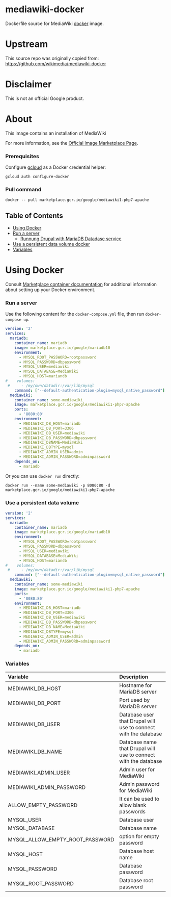mediawiki-docker
============

Dockerfile source for MediaWiki [docker](https://docker.io) image.

# Upstream

This source repo was originally copied from:
https://github.com/wikimedia/mediawiki-docker

# Disclaimer

This is not an official Google product.

# About
This image contains an installation of MediaWiki

For more information, see the
[Official Image Marketplace Page](https://console.cloud.google.com/marketplace/product/google/mediawiki1-php7-apache).

### Prerequisites

Configure [gcloud](https://cloud.google.com/sdk/gcloud/) as a Docker credential helper:

```shell
gcloud auth configure-docker
```

### Pull command

```shell
docker -- pull marketplace.gcr.io/google/mediawiki1-php7-apache
```
## Table of Contents

 * [Using Docker](#using-docker)
  * [Run a  server](#start-a-MediaWiki-instance-docker)
    * [Runnung Drupal with MariaDB Datadase service](#Runnung-Drupal-with-MariaDB-Datadase-service)
  * [Use a persistent data volume docker](#Use-a-persistent-data-volume)
  * [Variables](#Variables)


# <a name="using-docker"></a>Using Docker

Consult [Marketplace container documentation](https://cloud.google.com/launcher/docs/launcher-container)
for additional information about setting up your Docker environment.

### <a name="start-a-MediaWiki-instance-docker"></a>Run a server

Use the following content for the `docker-compose.yml` file, then run `docker-compose up`.

```yaml
version: '2'
services:
  mariadb:
    container_name: mariadb
    image: marketplace.gcr.io/google/mariadb10
    environment:
      - MYSQL_ROOT_PASSWORD=rootpassword
      - MYSQL_PASSWORD=dbpassword
      - MYSQL_USER=mediawiki
      - MYSQL_DATABASE=MediaWiki
      - MYSQL_HOST=mariandb
#    volumes:
 #     - /my/own/datadir:/var/lib/mysql
    command: ["--default-authentication-plugin=mysql_native_password"]
  mediawiki:
    container_name: some-mediawiki
    image: marketplace.gcr.io/google/mediawiki1-php7-apache
    ports:
      - '8080:80'
    environment:
      - MEDIAWIKI_DB_HOST=mariadb
      - MEDIAWIKI_DB_PORT=3306
      - MEDIAWIKI_DB_USER=mediawiki
      - MEDIAWIKI_DB_PASSWORD=dbpassword
      - MEDIAWIKI_DBNAME=MediaWiki
      - MEDIAWIKI_DBTYPE=mysql
      - MEDIAWIKI_ADMIN_USER=admin
      - MEDIAWIKI_ADMIN_PASSWORD=adminpassword
    depends_on:
      - mariadb
```
Or you can use `docker run` directly:
```
docker run --name some-mediawiki -p 8080:80 -d marketplace.gcr.io/google/mediawiki1-php7-apache
```
### <a name="use-a-persistent-data-volume-docker"></a>Use a persistent data volume

```yaml
version: '2'
services:
  mariadb:
    container_name: mariadb
    image: marketplace.gcr.io/google/mariadb10
    environment:
      - MYSQL_ROOT_PASSWORD=rootpassword
      - MYSQL_PASSWORD=dbpassword
      - MYSQL_USER=mediawiki
      - MYSQL_DATABASE=MediaWiki
      - MYSQL_HOST=mariandb
#    volumes:
 #     - /my/own/datadir:/var/lib/mysql
    command: ["--default-authentication-plugin=mysql_native_password"]
  mediawiki:
    container_name: some-mediawiki
    image: marketplace.gcr.io/google/mediawiki1-php7-apache
    ports:
      - '8080:80'
    environment:
      - MEDIAWIKI_DB_HOST=mariadb
      - MEDIAWIKI_DB_PORT=3306
      - MEDIAWIKI_DB_USER=mediawiki
      - MEDIAWIKI_DB_PASSWORD=dbpassword
      - MEDIAWIKI_DB_NAME=MediaWiki
      - MEDIAWIKI_DBTYPE=mysql
      - MEDIAWIKI_ADMIN_USER=admin
      - MEDIAWIKI_ADMIN_PASSWORD=adminpassword
    depends_on:
      - mariadb
```


### <a name="Variables"></a>Variables

 | **Variable** | **Description** |
|:-------------|:----------------|
|MEDIAWIKI_DB_HOST | Hostname for MariaDB server|
|MEDIAWIKI_DB_PORT | Port used by MariaDB server|
|MEDIAWIKI_DB_USER | Database user that Drupal will use to connect with the database|
|MEDIAWIKI_DB_NAME | Database name that Drupal will use to connect with the database|
|MEDIAWIKI_ADMIN_USER| Admin user for MediaWiki|
|MEDIAWIKI_ADMIN_PASSWORD|Admin password for MediaWiki|
|ALLOW_EMPTY_PASSWORD | It can be used to allow blank passwords|
|MYSQL_USER | Database user|
|MYSQL_DATABASE | Database name|
|MYSQL_ALLOW_EMPTY_ROOT_PASSWORD|option for empty password| 
|MYSQL_HOST|Database host name|
|MYSQL_PASSWORD|Database password|
|MYSQL_ROOT_PASSWORD| Database root password|
 
